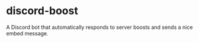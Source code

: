 # discord-boost
A Discord bot that automatically responds to server boosts and sends a nice embed message.
